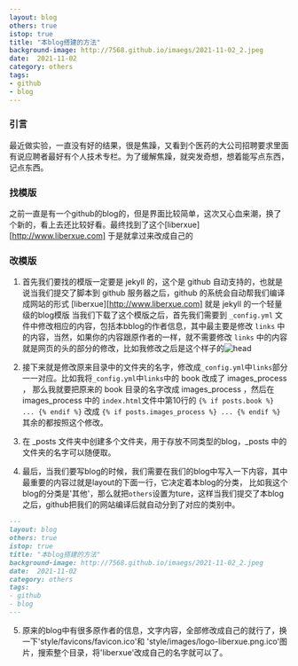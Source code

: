 ```yaml
---
layout: blog
others: true
istop: true
title: "本blog搭建的方法"
background-image: http://7568.github.io/imaegs/2021-11-02_2.jpeg
date:  2021-11-02
category: others
tags:
- github
- blog
---
```


### 引言
最近做实验，一直没有好的结果，很是焦躁，又看到个医药的大公司招聘要求里面有说应聘者最好有个人技术专栏。为了缓解焦躁，就突发奇想，想着能写点东西，记点东西。

### 找模版
之前一直是有一个github的blog的，但是界面比较简单，这次又心血来潮，换了个新的，看上去还比较好看。最终找到了这个[liberxue][http://www.liberxue.com]
于是就拿过来改成自己的

### 改模版
1. 首先我们要找的模版一定要是 jekyll 的，这个是 github 自动支持的，也就是说当我们提交了脚本到 github 服务器之后，github 的系统会自动帮我们编译成网站的形式
[liberxue][http://www.liberxue.com] 就是 jekyll 的一个轻量级的blog模版
当我们下载了这个模版之后，首先我们需要到 `_config.yml` 文件中修改相应的内容，包括本bblog的作者信息，其中最主要是修改 `links` 中的内容，当然，如果你的内容跟原作者的一样，就不需要修改
`links` 中的内容就是网页的头的部分的修改，比如我修改之后是这个样子的![head](http://7568.github.io/imaegs/2021-11-02_1.png)

2. 接下来就是修改原来目录中的文件夹的名字，修改成`_config.yml`中`links`部分一一对应。比如我将`_config.yml`中`links`中的 book 改成了 images_process ，
   那么我就要把原来的 book 目录的名字改成 images_process ，然后在 images_process 中的 `index.html`文件中第10行的
   `{% if posts.book %} ... {% endif %}` 改成 `{% if posts.images_process %} ... {% endif %}`  其余的都按照这个修改。
   
3. 在 _posts 文件夹中创建多个文件夹，用于存放不同类型的blog，_posts 中的文件夹的名字可以随便取。

4. 最后，当我们要写blog的时候，我们需要在我们的blog中写入一下内容，其中最重要的内容过就是layout的下面一行，它决定着本blog的分类，
   比如我这个blog的分类是'其他'，那么就把`others`设置为ture，这样当我们提交了本blog之后，github把我们的网站编译后就自动分到了对应的类别中。

```markdown
---
layout: blog
others: true
istop: true
title: "本blog搭建的方法"
background-image: http://7568.github.io/imaegs/2021-11-02_2.jpeg
date:  2021-11-02
category: others
tags:
- github
- blog
---
```

5. 原来的blog中有很多原作者的信息，文字内容，全部修改成自己的就行了，换一下'style/favicons/favicon.ico'和
   'style/images/logo-liberxue.png.ico'图片，搜索整个目录，将'liberxue'改成自己的名字就可以了。

